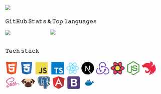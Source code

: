 [![](https://capsule-render.vercel.app/api?type=waving&color=0:2C4159,45:AACCE1,70:ABCEE2,100:2C4159&height=170&section=header&text=𝙷𝚒,%20𝚕𝚘𝚟𝚎𝚕𝚢%20𝚝𝚘%20𝚜𝚎𝚎%20𝚢𝚘𝚞%20👋🏼&fontSize=32&fontColor=1D2025&fontAlignY=30)]()

<h3>𝙶𝚒𝚝𝙷𝚞𝚋 𝚂𝚝𝚊𝚝𝚜 & 𝚃𝚘𝚙 𝚕𝚊𝚗𝚐𝚞𝚊𝚐𝚎𝚜</h3>
<a href="https://github.com/evgenykulinich">
<img align="center" src="https://github-readme-stats.vercel.app/api?username=evgenykulinich&hide_title=true&hide_border=true&show_icons=true&include_all_commits=true&count_private=true&theme=react&text_color=C2CBD3&title_color=ABCEE2&icon_color=ABCEE2" width="400"/>
</a>
<a href="https://github.com/evgenykulinich">
<img align="right" src="https://github-readme-stats.vercel.app/api/top-langs/?username=evgenykulinich&hide_title=true&hide_border=true&theme=react&text_color=C2CBD3&&title_color=ABCEE2&layout=compact&langs_count=8" width="360"/>
</a>
<br><br>

<h3>𝚃𝚎𝚌𝚑 𝚜𝚝𝚊𝚌𝚔</h3>

### <img height="40" src="img/html.svg" align="center" title="HTML">&nbsp;&nbsp;<img height="40" src="img/css.svg" align="center" title="CSS">&nbsp;&nbsp;<img height="40" src="img/js.svg" align="center" title="JavaScript">&nbsp;&nbsp;&nbsp;<img height="40" src="img/typescript.svg" align="center" title="TypeScript">&nbsp;&nbsp;<img height="40" src="img/react.svg" align="center" title="React.js">&nbsp;&nbsp;<img height="40" src="img/next.svg" align="center" title="Next.js">&nbsp;&nbsp;<img height="40" src="img/redux.svg" align="center" title="Redux">&nbsp;<img height="40" src="img/tanstack.svg" align="center" title="TanStack Query">&nbsp;&nbsp;<img height="44" src="img/node.svg" align="center" title="Node.js">&nbsp;&nbsp;<img height="44" src="img/nest.svg" align="center" title="Nest.js">&nbsp;&nbsp;<img height="47" src="img/sass.svg" align="center" title="Sass/SCSS">&nbsp;<img height="44" src="img/pug.svg" align="center" title="Pug/Jade">&nbsp;&nbsp;<img height="40" src="img/postgresql.svg" align="center" title="PostgreSQL">&nbsp;&nbsp;<img height="40" src="img/angular.svg" align="center" title="Angular">&nbsp;&nbsp;<img height="40" src="img/bootstrap.svg" align="center" title="Bootstrap">&nbsp;&nbsp;&nbsp;<img height="36" src="img/docker.svg" align="center" title="Docker">
